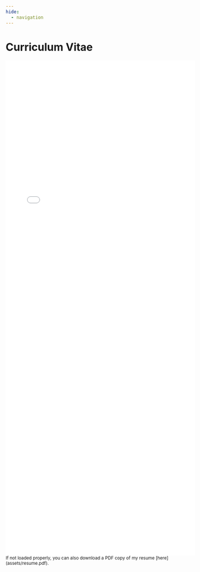 ```yaml
---
hide:
  - navigation
---
```

# **Curriculum Vitae**

<iframe src="/cv.html" width="100%" height="1320px" style="border:none;"></iframe>

<span style="font-size: smaller;">
If not loaded properly, you can also download a PDF copy of my resume [here](assets/resume.pdf).
</span>